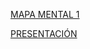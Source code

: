 [MAPA MENTAL 1](https://github.com/asielromero/Mineria_de_Datos_2020_Grupo03/blob/master/MapaMental_1_1937895.pdf)


[PRESENTACIÓN](https://github.com/asielromero/Mineria_de_Datos_2020_Grupo03/blob/master/Presentacion_VisualizacionDeDatos_7.pdf)
